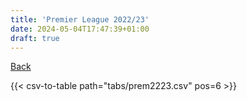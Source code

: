 ```yaml
---
title: 'Premier League 2022/23'
date: 2024-05-04T17:47:39+01:00
draft: true
---
```


[Back](/csv-tables/)

{{< csv-to-table path="tabs/prem2223.csv" pos=6 >}}